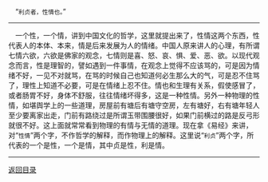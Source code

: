 &emsp;“``利贞者，性情也。``”
___
&emsp;一个性，一个情，讲到中国文化的哲学，这里就提出来了，性情这两个东西，性代表人的本体、本来，情是后来发展为人的情绪。中国人原来讲人的心理，有所谓七情六欲，六欲是佛家的观念，七情则是喜、怒、哀、惧、爱、恶、欲。以现代观念而言，性是理智的，譬如遇到一件事情，在观念上觉得不应该骂的，可是因为情绪不好，一见不对就骂，在骂的时候自己也知道何必生那么大的气，可是忍不住骂了，理性上知道不必要，可是在情绪上忍不住。情也和生理有关系，假使感冒了，或者肠胃不好，身体不舒服，往往情绪坏得多，这是一种性情。另外一种物理的性情，如堪舆学上的一些道理，房屋前有塘后有塘守空房，左有塘好，右有塘年轻人至少要离家出走，门前有路绕过是所谓玉带围腰很好，如果门前横过的路是反弓形就很不好。这上面就常常看到物理的有情与无情的道理。现在拿《易经》来讲，对“``性情``”两个字，不作哲学的解释，而作物理上的解释。这里说“``利贞``”两个字，所代表的一个是性，一个是情，其中贞是性，利是情。
___
[返回目录](../../master/README.md#目录)